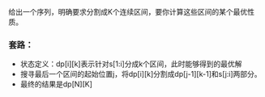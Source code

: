 给出一个序列，明确要求分割成K个连续区间，要你计算这些区间的某个最优性质。
### 套路：
- 状态定义：dp[i][k]表示针对s[1:i]分成k个区间，此时能够得到的最优解
- 搜寻最后一个区间的起始位置j，将dp[i][k]分割成dp[j-1][k-1]和s[j:i]两部分。
- 最终的结果是dp[N][K]